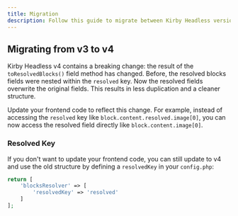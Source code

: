 ```yaml
---
title: Migration
description: Follow this guide to migrate between Kirby Headless versions.
---
```


## Migrating from v3 to v4

Kirby Headless v4 contains a breaking change: the result of the `toResolvedBlocks()` field method has changed. Before, the resolved blocks fields were nested within the `resolved` key. Now the resolved fields overwrite the original fields. This results in less duplication and a cleaner structure.

Update your frontend code to reflect this change. For example, instead of accessing the `resolved` key like `block.content.resolved.image[0]`, you can now access the resolved field directly like `block.content.image[0]`.

### Resolved Key

If you don't want to update your frontend code, you can still update to v4 and use the old structure by defining a `resolvedKey` in your `config.php`:

```php [config.php]
return [
    'blocksResolver' => [
        'resolvedKey' => 'resolved'
    ]
];
```
